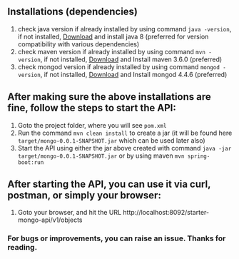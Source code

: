## Installations (dependencies)
1. check java version if already installed by using command `java -version`, if not installed, [Download](https://java.com/en/download/help/download_options.html) and install java 8 (preferred for version compatibility with various dependencies)
2. check maven version if already installed by using command `mvn -version`, if not installed, [Download](https://maven.apache.org/download.cgi) and Install maven 3.6.0 (preferred)
3. check mongod version if already installed by using command `mongod -version`, if not installed, [Download](https://www.mongodb.com/try/download/community) and Install mongod 4.4.6 (preferred)

## After making sure the above installations are fine, follow the steps to start the API:
1. Goto the project folder, where you will see `pom.xml`
2. Run the command `mvn clean install` to create a jar (it will be found here `target/mongo-0.0.1-SNAPSHOT.jar` which can be used later also)
3. Start the API using either the jar above created with command `java -jar target/mongo-0.0.1-SNAPSHOT.jar` or by using maven `mvn spring-boot:run`

## After starting the API, you can use it via curl, postman, or simply your browser:
1. Goto your browser, and hit the URL http://localhost:8092/starter-mongo-api/v1/objects

### For bugs or improvements, you can raise an issue. Thanks for reading. 
